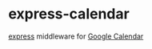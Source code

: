# express-calendar

[express] middleware for [Google Calendar]

[express]: http://expressjs.com/
[Google Calendar]: https://calendar.google.com/
